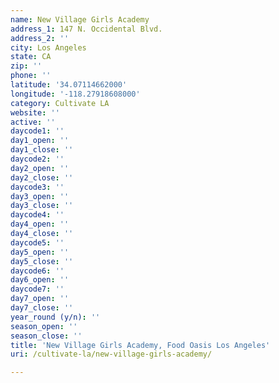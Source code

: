 ```yaml
---
name: New Village Girls Academy
address_1: 147 N. Occidental Blvd.
address_2: ''
city: Los Angeles
state: CA
zip: ''
phone: ''
latitude: '34.07114662000'
longitude: '-118.27918608000'
category: Cultivate LA
website: ''
active: ''
daycode1: ''
day1_open: ''
day1_close: ''
daycode2: ''
day2_open: ''
day2_close: ''
daycode3: ''
day3_open: ''
day3_close: ''
daycode4: ''
day4_open: ''
day4_close: ''
daycode5: ''
day5_open: ''
day5_close: ''
daycode6: ''
day6_open: ''
daycode7: ''
day7_open: ''
day7_close: ''
year_round (y/n): ''
season_open: ''
season_close: ''
title: 'New Village Girls Academy, Food Oasis Los Angeles'
uri: /cultivate-la/new-village-girls-academy/

---
```

